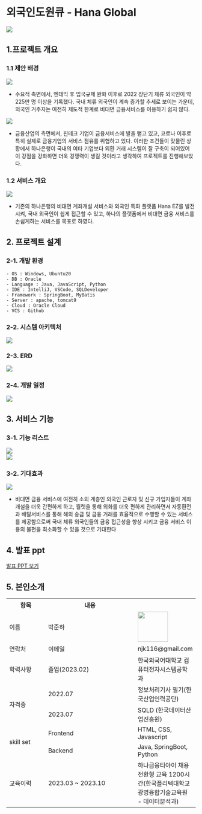 # 외국인도원큐 - Hana Global

<img src="./readme/image1.png"/>

## 1.프로젝트 개요
### 1.1 제안 배경

<img src="./readme/image3.png"/>

- 수요적 측면에서, 엔데믹 후 입국규제 완화 이후로 2022 장단기 체류 외국인이 약 225만 명 이상을 기록했다. 국내 체류 외국인이 계속 증가할 추세로 보이는 가운데, 외국인 거주자는 여전히 제도적 한계로 비대면 금융서비스를 이용하기 쉽지 않다.


<img src="./readme/image4.png"/>

- 금융산업의 측면에서, 핀테크 기업이 금융서비스에 발을 뻗고 있고, 코로나 이후로 특히 실제로 금융기업의 서비스 점유를 위협하고 있다. 이러한 조건들이 맞물린 상황에서 하나은행이 국내의 여타 기업보다 외환 거래 시스템이 잘 구축이 되어있어 이 강점을 강화하면 더욱 경쟁력이 생길 것이라고 생각하여 프로젝트를 진행해보았다.

### 1.2 서비스 개요
<img src="./readme/image2.png"/>

- 기존의 하나은행의 비대면 계좌개설 서비스와 외국인 특화 플랫폼 Hana EZ를 발전시켜, 국내 외국인이 쉽게 접근할 수 있고, 하나의 플랫폼에서 비대면 금융 서비스를 손쉽게하는 서비스를 목표로 하였다.

## 2. 프로젝트 설계

### 2-1. 개발 환경
```
- OS : Windows, Ubuntu20
- DB : Oracle
- Language : Java, JavaScript, Python
- IDE : IntelliJ, VSCode, SQLDeveloper
- Framework : SpringBoot, MyBatis
- Server : apache, tomcat9
- Cloud : Oracle Cloud
- VCS : Github
```

### 2-2. 시스템 아키텍처

<img src="./readme/image5.png"/>

### 2-3. ERD

<img src="./readme/image6.png"/>

### 2-4. 개발 일정

<img src="./readme/image7.png"/>

## 3. 서비스 기능

### 3-1. 기능 리스트
<img src="./readme/image11.png"/>
<br/>
<img src="./readme/image8.png"/>


### 3-2. 기대효과

<img src="./readme/image12.png"/>

- 비대면 금융 서비스에 여전히 소외 계층인 외국인 근로자 및 신규 가입자들이 계좌 개설을 더욱 간편하게 하고, 월렛을 통해 외화를 더욱 편하게 관리하면서 자동환전과 배달서비스를 통해 해외 송금 및 금융 거래를 효율적으로 수행할 수 있는 서비스를 제공함으로써 국내 체류 외국인들의 금융 접근성을 향상 시키고 금융 서비스 이용의 불편을 최소화할 수 있을 것으로 기대한다


## 4. 발표 ppt
[발표 PPT 보기](외국인도원큐_박준하.pdf)

## 5. 본인소개

<table>
    <tr>
        <th style="width: 160px;">항목</th>
        <th style="width: 400px;">내용</th>
        <th></th>
    </tr>
    <tr>
        <td>이름</td>
        <td>박준하</td>
        <td><img src="profile.jpg" width="80" /></td>
    </tr>
    <tr>
        <td>연락처</td>
        <td>이메일</td>
        <td>njk116@gmail.com</td>
    </tr>
    <tr>
        <td>학력사항</td>
        <td>졸업(2023.02)</td>
        <td>한국외국어대학교 컴퓨터전자시스템공학과</td>
    </tr>
    <tr>
        <td rowspan="2">자격증</td>
        <td>2022.07</td>
        <td>정보처리기사 필기(한국산업인력공단)</td>
    <tr>
        <td>2023.07</td>
        <td>SQLD (한국데이터산업진흥원)</td>
    </tr>
    <tr>
        <td rowspan="2">skill set</td>
        <td>Frontend</td>
        <td>HTML, CSS, Javascript</td>
    </tr>
    <tr>
        <td>Backend</td>
        <td>Java, SpringBoot, Python</td>
    </tr>
    <tr>
        <td rowspan="1">교육이력</td>
        <td>2023.03 ~ 2023.10</td>
        <td>하나금융티아이 채용전환형 교육 1200시간(한국폴리텍대학교 광명융합기술교육원 - 데이터분석과)</td>
    </tr>
</table>